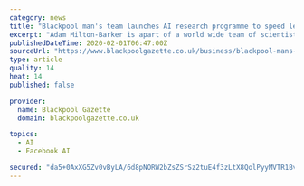 ```yaml
---
category: news
title: "Blackpool man's team launches AI research programme to speed leukaemia diagnoses"
excerpt: "Adam Milton-Barker is apart of a world wide team of scientists and computer experts who have founded the Peter Moss Leukaemia Artificial Intelligence Research Association ... Adam said: “I reached out to a Facebook group where the project came to the attention of a professor at Kansas State University in the USA, Ho Leung Ng, who was also ..."
publishedDateTime: 2020-02-01T06:47:00Z
sourceUrl: "https://www.blackpoolgazette.co.uk/business/blackpool-mans-team-launches-ai-research-programme-speed-leukaemia-diagnoses-1381399"
type: article
quality: 14
heat: 14
published: false

provider:
  name: Blackpool Gazette
  domain: blackpoolgazette.co.uk

topics:
  - AI
  - Facebook AI

secured: "da5+0AxXG5Zv0vByLA/6d8pNORW2bZsZSrSz2tuE4f3zLtX8QolPyyMVTR1Bv3tckgPDYeU/Ef2IaAtqyYQALAk2WbL9sOd809tq0mqSFZSazm71lo0tmIkcRUAYTuCY9dhqlMgPqFe+IG7TupIE/rOkKsy8hFcg+VBHnw8RaNHcWAVac7ootVk2ruiMsva+sPSEn5qoMyoNVnIPmVT8OU4HpqbBBwd/hjQvAPRX/nRXdaHDiY7JCml5pmAA9jgCUnii7Sy5/RNHDrm9L6dhyBym/n6iaxEWbA3nd1Oa2jJuycRFA+Unwx6VN5w2cSiI;vX/uTgn1bluvrjVeN7PzHg=="
---
```


